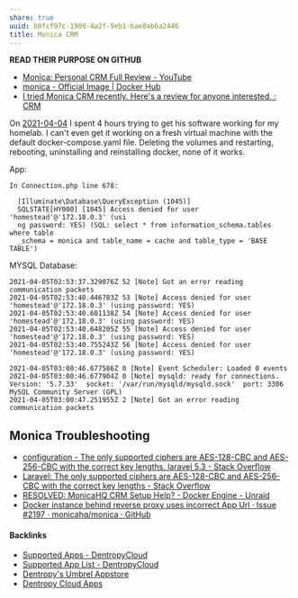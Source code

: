```yaml
---
share: true
uuid: b0fcf97c-1900-4a2f-9eb1-bae8ab6a2446
title: Monica CRM
---
```

**READ THEIR PURPOSE ON GITHUB**


* [Monica: Personal CRM Full Review - YouTube](https://www.youtube.com/watch?v=X_203WziBZo)
* [monica - Official Image | Docker Hub](https://hub.docker.com/_/monica)
* [I tried Monica CRM recently. Here's a review for anyone interested. : CRM](https://old.reddit.com/r/CRM/comments/7885hk/i_tried_monica_crm_recently_heres_a_review_for/)

On [2021-04-04](/#root/srO6Twtzf3iV/uzplTIVDZSAw/YoxuESCH9CPJ) I spent 4 hours trying to get his software working for my homelab. I can't even get it working on a fresh virtual machine with the default docker-compose.yaml file. Deleting the volumes and restarting, rebooting, uninstalling and reinstalling docker, none of it works.

App:

    In Connection.php line 678:
                                                                                   
      [Illuminate\Database\QueryException (1045)]                                  
      SQLSTATE[HY000] [1045] Access denied for user 'homestead'@'172.18.0.3' (usi  
      ng password: YES) (SQL: select * from information_schema.tables where table  
      _schema = monica and table_name = cache and table_type = 'BASE TABLE')       

MYSQL Database:

    
    2021-04-05T02:53:37.329076Z 52 [Note] Got an error reading communication packets
    2021-04-05T02:53:40.446783Z 53 [Note] Access denied for user 'homestead'@'172.18.0.3' (using password: YES)
    2021-04-05T02:53:40.601138Z 54 [Note] Access denied for user 'homestead'@'172.18.0.3' (using password: YES)
    2021-04-05T02:53:40.648205Z 55 [Note] Access denied for user 'homestead'@'172.18.0.3' (using password: YES)
    2021-04-05T02:53:40.755243Z 56 [Note] Access denied for user 'homestead'@'172.18.0.3' (using password: YES)

    2021-04-05T03:00:46.677586Z 0 [Note] Event Scheduler: Loaded 0 events
    2021-04-05T03:00:46.677904Z 0 [Note] mysqld: ready for connections.
    Version: '5.7.33'  socket: '/var/run/mysqld/mysqld.sock'  port: 3306  MySQL Community Server (GPL)
    2021-04-05T03:00:47.251955Z 2 [Note] Got an error reading communication packets

Monica Troubleshooting
----------------------

* [configuration - The only supported ciphers are AES-128-CBC and AES-256-CBC with the correct key lengths. laravel 5.3 - Stack Overflow](https://stackoverflow.com/questions/39693312/the-only-supported-ciphers-are-aes-128-cbc-and-aes-256-cbc-with-the-correct-key)
* [Laravel: The only supported ciphers are AES-128-CBC and AES-256-CBC with the correct key lengths - Stack Overflow](https://stackoverflow.com/questions/44619357/laravel-the-only-supported-ciphers-are-aes-128-cbc-and-aes-256-cbc-with-the-cor)
* [RESOLVED: MonicaHQ CRM Setup Help? - Docker Engine - Unraid](https://forums.unraid.net/topic/90947-resolved-monicahq-crm-setup-help/)
* [Docker instance behind reverse proxy uses incorrect App Url · Issue #2197 · monicahq/monica · GitHub](https://github.com/monicahq/monica/issues/2197)

#### Backlinks

* [Supported Apps - DentropyCloud](/41c5d192-2968-43a1-88bf-4f913ebd58e0)
* [Supported App List - DentropyCloud](/f738f680-95a2-46e5-bb4c-57b67687e36a)
* [Dentropy's Umbrel Appstore](/fcc49407-81d6-4576-8eeb-9a3b3c843f75)
* [Dentropy Cloud Apps](/c97c49f2-d064-4987-994b-62b4fdd918b2)